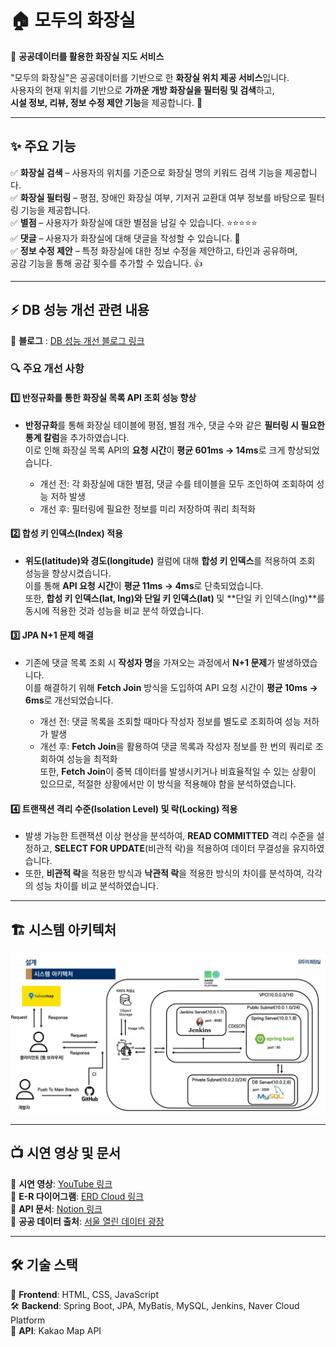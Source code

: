 # 🏠 모두의 화장실

📍 **공공데이터를 활용한 화장실 지도 서비스**  

"모두의 화장실"은 공공데이터를 기반으로 한 **화장실 위치 제공 서비스**입니다.  
사용자의 현재 위치를 기반으로 **가까운 개방 화장실을 필터링 및 검색**하고,  
**시설 정보, 리뷰, 정보 수정 제안 기능**을 제공합니다. 🚻  

---

## ✨ 주요 기능

✅ **화장실 검색** – 사용자의 위치를 기준으로 화장실 명의 키워드 검색 기능을 제공합니다.  
✅ **화장실 필터링** – 평점, 장애인 화장실 여부, 기저귀 교환대 여부 정보를 바탕으로 필터링 기능을 제공합니다.  
✅ **별점** – 사용자가 화장실에 대한 별점을 남길 수 있습니다. ⭐⭐⭐⭐⭐  
✅ **댓글** – 사용자가 화장실에 대해 댓글을 작성할 수 있습니다. 💬  
✅ **정보 수정 제안** – 특정 화장실에 대한 정보 수정을 제안하고, 타인과 공유하며,  
   공감 기능을 통해 공감 횟수를 추가할 수 있습니다. 👍  

---

## ⚡ DB 성능 개선 관련 내용

📌 **블로그** : [DB 성능 개선 블로그 링크](#)  

### 🔍 주요 개선 사항  

#### 1️⃣ **반정규화를 통한 화장실 목록 API 조회 성능 향상**

- **반정규화**를 통해 화장실 테이블에 평점, 별점 개수, 댓글 수와 같은 **필터링 시 필요한 통계 칼럼**을 추가하였습니다.  
  이로 인해 화장실 목록 API의 **요청 시간**이 **평균 601ms → 14ms**로 크게 향상되었습니다.
  
  - 개선 전: 각 화장실에 대한 별점, 댓글 수를 테이블을 모두 조인하여 조회하여 성능 저하 발생
  - 개선 후: 필터링에 필요한 정보를 미리 저장하여 쿼리 최적화

#### 2️⃣ **합성 키 인덱스(Index) 적용**

- **위도(latitude)와 경도(longitude)** 컬럼에 대해 **합성 키 인덱스**를 적용하여 조회 성능을 향상시켰습니다.  
  이를 통해 **API 요청 시간**이 **평균 11ms → 4ms**로 단축되었습니다.  
  또한, **합성 키 인덱스(lat, lng)와 단일 키 인덱스(lat)** 및 **단일 키 인덱스(lng)**를 동시에 적용한 것과 성능을 비교 분석 하였습니다.

#### 3️⃣ **JPA N+1 문제 해결**

- 기존에 댓글 목록 조회 시 **작성자 명**을 가져오는 과정에서 **N+1 문제**가 발생하였습니다.  
  이를 해결하기 위해 **Fetch Join** 방식을 도입하여 API 요청 시간이 **평균 10ms → 6ms**로 개선되었습니다.
  
  - 개선 전: 댓글 목록을 조회할 때마다 작성자 정보를 별도로 조회하여 성능 저하가 발생  
  - 개선 후: **Fetch Join**을 활용하여 댓글 목록과 작성자 정보를 한 번의 쿼리로 조회하여 성능을 최적화  
  또한, **Fetch Join**이 중복 데이터를 발생시키거나 비효율적일 수 있는 상황이 있으므로, 적절한 상황에서만 이 방식을 적용해야 함을 분석하였습니다.


#### 4️⃣ **트랜잭션 격리 수준(Isolation Level) 및 락(Locking) 적용**

- 발생 가능한 트랜잭션 이상 현상을 분석하여, **READ COMMITTED** 격리 수준을 설정하고, **SELECT FOR UPDATE**(비관적 락)을 적용하여 데이터 무결성을 유지하였습니다.  
- 또한, **비관적 락**을 적용한 방식과 **낙관적 락**을 적용한 방식의 차이를 분석하여, 각각의 성능 차이를 비교 분석하였습니다.
  
---


## 🏗️ 시스템 아키텍처

![시스템 아키텍처](https://github.com/GunWooJung/READMEImage/blob/main/%EC%95%84%ED%82%A4%ED%85%8D%EC%B3%90.PNG)

---

## 📺 시연 영상 및 문서

📌 **시연 영상**: [YouTube 링크](https://www.youtube.com/watch?v=HhzYp6_m4iM)  
📌 **E-R 다이어그램**: [ERD Cloud 링크](https://www.erdcloud.com/d/YYW2iJdB7WtefCCPM)  
📌 **API 문서**: [Notion 링크](https://superb-piper-d4a.notion.site/156ad387decd81098a5dea41c407b662?v=156ad387decd8108a31f000c474b4446)  
📌 **공공 데이터 출처**: [서울 열린 데이터 광장](https://data.seoul.go.kr/dataList/OA-162/S/1/datasetView.do)  

---

## 🛠️ 기술 스택

🚀 **Frontend**: HTML, CSS, JavaScript  
🛠 **Backend**: Spring Boot, JPA, MyBatis, MySQL, Jenkins, Naver Cloud Platform  
📡 **API**: Kakao Map API  
